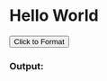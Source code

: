 # Hello World

<div id="input"></div>
<div>
<button onclick="format()">Click to Format</button>
</div>
<h3>Output:</h3>
<div id="output"></div>
<script src="../../codemirror-5.62.2/lib/codemirror.js"></script>
<script src="lodash.js"></script>
<link rel="stylesheet" href="../../codemirror-5.62.2/lib/codemirror.css">
<script src="../../codemirror-5.62.2/mode/css/css.js"></script>
<script type="text/javascript">
  const consoleRegExp = /console\.log\(([^)]+)\);*/igm // use this regexp to find console logs. If a console log, rip whats in between the ();
  const obj = {}; // use this to keep track of variable declarations. Variable declarations will have an = sign.
  const input = CodeMirror(document.querySelector('#input'), {
    lineNumbers: true,
    tabSize: 2,
    value: ``,
    mode: 'javascript',
  });
  const output = CodeMirror(document.querySelector('#output'), {
    lineNumbers: true,
    tabSize: 2,
    mode: 'javascript',
    readOnly: true
  });
  /*
  A few rules we can follow. Use eval() and intercept console logs.
  1. No console.log, not our problem. Console.log indicates what needs to be printed.
  2. check for semicolons and newline characters to know when a line has finished.
  3. look for _. to know when to start
  4. look for ) to know when to end.
  5. take whats inbetween ()
  */
  function format() {
    let text = input.getValue().split('\n'); // turn lines into entries in an array. What about semicolons?
    console.log('what is text now?', text);
    const initial = 'Hello World';
    output.setValue(initial);
  }
  format();
</script>
